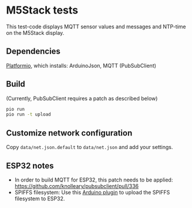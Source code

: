 # M5Stack tests

This test-code displays MQTT sensor values and messages and NTP-time on the M5Stack display.

## Dependencies

[Platformio](https://platformio.org/), which installs: ArduinoJson, MQTT (PubSubClient)

## Build

(Currently, PubSubClient requires a patch as described below)

```bash
pio run
pio run -t upload
```

## Customize network configuration

Copy `data/net.json.default` to `data/net.json` and add your settings.

## ESP32 notes

* In order to build MQTT for ESP32, this patch needs to be applied: https://github.com/knolleary/pubsubclient/pull/336
* SPIFFS filesystem: Use this [Arduino plugin](https://github.com/me-no-dev/arduino-esp32fs-plugin) to upload the SPIFFS filesystem to ESP32.
